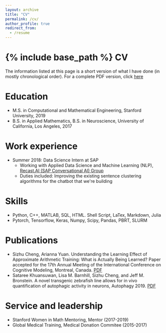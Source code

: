 ```yaml
---
layout: archive
title: "CV"
permalink: /cv/
author_profile: true
redirect_from:
  - /resume
---
```


{% include base_path %}
CV
======
The information listed at this page is a short version of what I have done (in mostly chronological order).
For a complete PDF version, click [here](http://szcheng0702.github.io/files/Cheng_Sizhu_Resume.pdf)


Education
======
* M.S. in Computational and Mathematical Engineering, Stanford University, 2019
* B.S. in Applied Mathematics, B.S. in Neuroscience, University of California, Los Angeles, 2017


Work experience
======
* Summer 2018: Data Science Intern at SAP
  * Working with Applied Data Science and Machine Learning (NLP), [Recast.AI (SAP Conversational AI) Group](https://cai.tools.sap/)
  * Duties included: Improving the existing sentence clustering algorithms for the chatbot that we're building

<!-- * Fall 2015: Research Assistant
  * Github University
  * Duties included: Merging pull requests
  * Supervisor: Professor Hub -->
  
Skills
======
* Python, C++, MATLAB, SQL, HTML. Shell Script, LaTex, Markdown, Julia 
* Pytorch, Tensorflow, Keras, Numpy, Scipy, Pandas, PBRT, SLURM
<!--   * Sub-skill 2.1
  * Sub-skill 2.2
  * Sub-skill 2.3 -->


Publications
======
* Sizhu Cheng, Arianna Yuan. Understanding the Learning Effect of Approximate Arithmetic Training: What is Actually Being Learned? Paper accepted for the 17th Annual Meeting of the International Conference on Cognitive Modeling, Montreal, Canada. [PDF](https://iccm-conference.neocities.org/2019/proceedings/papers/ICCM2019_paper_58.pdf)
* Sataree Khuansuwan, Lisa M. Barnhill, Sizhu Cheng, and Jeff M. Bronstein. A novel transgenic zebrafish line allows for in vivo quantification of autophagic activity in neurons, Autophagy 2019. [PDF](https://www.ncbi.nlm.nih.gov/pubmed/30755067?holding=F1000&otool=stanford)


<!-- Publications
======
  <ul>{% for post in site.publications %}
    {% include archive-single-cv.html %}
  {% endfor %}</ul> -->
  
<!-- Teaching
======
  <ul>{% for post in site.teaching %}
    {% include archive-single-cv.html %}
  {% endfor %}</ul> -->
  
Service and leadership
======
* Stanford Women in Math Mentoring, Mentor (2017-2019)
* Global Medical Training, Medical Donation Commitee (2015-2017)

